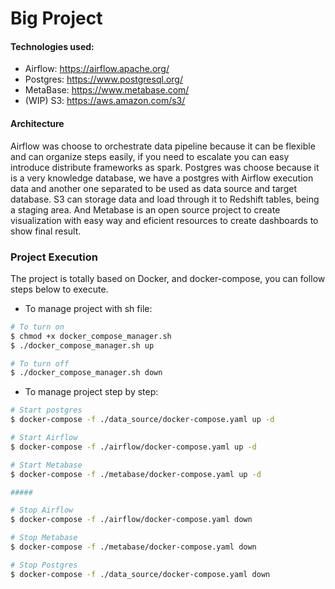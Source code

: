 # Big Project

#### Technologies used:
- Airflow: https://airflow.apache.org/
- Postgres: https://www.postgresql.org/
- MetaBase: https://www.metabase.com/
- (WIP) S3: https://aws.amazon.com/s3/
#### Architecture

Airflow was choose to orchestrate data pipeline because it can be flexible and can organize steps easily, if you need to escalate you can easy introduce distribute frameworks as spark.
Postgres was choose because it is a very knowledge database, we have a postgres with Airflow execution data and another one separated to be used as data source and target database.
S3 can storage data and load through it to Redshift tables, being a staging area.
And Metabase is an open source project to create visualization with easy way and eficient resources to create dashboards to show final result.

### Project Execution

The project is totally based on Docker, and docker-compose, you can follow steps below to execute.

- To manage project with sh file:

```sh
# To turn on
$ chmod +x docker_compose_manager.sh
$ ./docker_compose_manager.sh up

# To turn off
$ ./docker_compose_manager.sh down
```

- To manage project step by step:

```sh
# Start postgres
$ docker-compose -f ./data_source/docker-compose.yaml up -d

# Start Airflow
$ docker-compose -f ./airflow/docker-compose.yaml up -d

# Start Metabase
$ docker-compose -f ./metabase/docker-compose.yaml up -d

#####

# Stop Airflow
$ docker-compose -f ./airflow/docker-compose.yaml down

# Stop Metabase
$ docker-compose -f ./metabase/docker-compose.yaml down

# Stop Postgres
$ docker-compose -f ./data_source/docker-compose.yaml down
```
